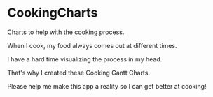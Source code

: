 # CookingCharts
Charts to help with the cooking process.

When I cook, my food always comes out at different times. 

I have a hard time visualizing the process in my head.

That's why I created these Cooking Gantt Charts.

Please help me make this app a reality so I can get better at cooking!
